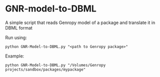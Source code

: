 # GNR-model-to-DBML

A simple script that reads Genropy model of a package and translate it in DBML format

Run using:
```
python GNR-Model-to-DBML.py "<path to Genropy package>"
```

Example:
```
python GNR-Model-to-DBML.py "/Volumes/Genropy projects/sandbox/packages/mypackage"
```

